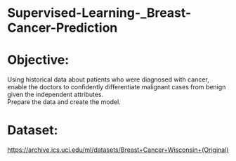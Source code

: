 # Supervised-Learning-_Breast-Cancer-Prediction

# Objective:
Using historical data about patients who were diagnosed with cancer, enable the doctors to confidently differentiate malignant 
cases from benign given the independent attributes.  
Prepare the data and create the model.

 # Dataset:
https://archive.ics.uci.edu/ml/datasets/Breast+Cancer+Wisconsin+(Original)
